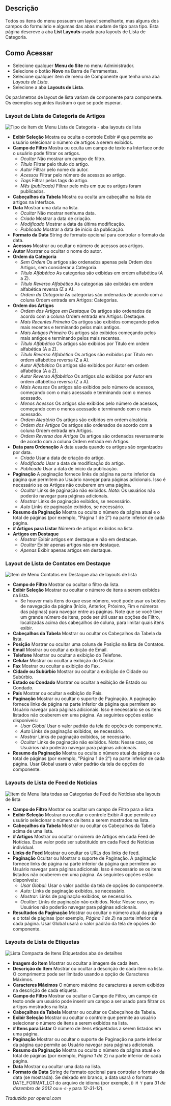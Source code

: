 <!-- Filename: Help6.x:Menu_Item_List_Layouts  / Display title: Layouts de Lista de Itens de Menu -->

## Descrição

Todos os itens do menu possuem um layout semelhante, mas alguns dos campos do formulário e algumas das abas mudam de tipo para tipo. Esta página descreve a aba **List Layouts** usada para layouts de Lista de Categoria.

## Como Acessar

* Selecione qualquer **Menu do Site** no menu Administrador.
* Selecione o botão **Novo** na Barra de Ferramentas.
* Selecione qualquer item de menu de Componente que tenha uma aba *Layouts de Lista*.
* Selecione a aba **Layouts de Lista**.

Os parâmetros de layout de lista variam de componente para componente. Os exemplos seguintes ilustram o que se pode esperar.

### Layout de Lista de Categoria de Artigos

![Tipo de Item do Menu Lista de Categoria - aba layouts de lista](../../../ptbr/images/menu-items/articles-category-list-list-layouts-tab.png)

- **Exibir Seleção** Mostra ou oculta o controle Exibir \# que permite ao usuário selecionar o número de artigos a serem exibidos.
- **Campo de Filtro** Mostra ou oculta um campo de texto na Interface onde o usuário pode filtrar os artigos.
  - *Ocultar* Não mostrar um campo de filtro.
  - *Título* Filtrar pelo título do artigo.
  - *Autor* Filtrar pelo nome do autor.
  - *Acessos* Filtrar pelo número de acessos ao artigo.
  - *Tags* Filtrar pelas tags do artigo.
  - *Mês (publicado)* Filtrar pelo mês em que os artigos foram publicados.
- **Cabeçalhos da Tabela** Mostra ou oculta um cabeçalho na lista de artigos na Interface.
- **Data** Mostrar uma data na lista.
  - *Ocultar* Não mostrar nenhuma data.
  - *Criado* Mostrar a data de criação.
  - *Modificado* Mostrar a data da última modificação.
  - *Publicado* Mostrar a data de início da publicação.
- **Formato da Data** String de formato opcional para controlar o formato da data.
- **Acessos** Mostrar ou ocultar o número de acessos aos artigos.
- **Autor** Mostrar ou ocultar o nome do autor.
- **Ordem da Categoria**
  - *Sem Ordem* Os artigos são ordenados apenas pela Ordem dos Artigos, sem considerar a Categoria.
  - *Título Alfabético* As categorias são exibidas em ordem alfabética (A a Z).
  - *Título Reverso Alfabético* As categorias são exibidas em ordem alfabética reversa (Z a A).
  - *Ordem da Categoria* As categorias são ordenadas de acordo com a coluna Ordem entrada em Artigos: Categorias.
- **Ordem dos Artigos**
  - *Ordem dos Artigos em Destaque* Os artigos são ordenados de acordo com a coluna Ordem entrada em Artigos: Destaque.
  - *Mais Recentes Primeiro* Os artigos são exibidos começando pelos mais recentes e terminando pelos mais antigos.
  - *Mais Antigos Primeiro* Os artigos são exibidos começando pelos mais antigos e terminando pelos mais recentes.
  - *Título Alfabético* Os artigos são exibidos por Título em ordem alfabética (A a Z).
  - *Título Reverso Alfabético* Os artigos são exibidos por Título em ordem alfabética reversa (Z a A).
  - *Autor Alfabético* Os artigos são exibidos por Autor em ordem alfabética (A a Z).
  - *Autor Reverso Alfabético* Os artigos são exibidos por Autor em ordem alfabética reversa (Z a A).
  - *Mais Acessos* Os artigos são exibidos pelo número de acessos, começando com o mais acessado e terminando com o menos acessado.
  - *Menos Acessos* Os artigos são exibidos pelo número de acessos, começando com o menos acessado e terminando com o mais acessado.
  - *Ordem Aleatória* Os artigos são exibidos em ordem aleatória.
  - *Ordem dos Artigos* Os artigos são ordenados de acordo com a coluna Ordem entrada em Artigos.
  - *Ordem Reversa dos Artigos* Os artigos são ordenados reversamente de acordo com a coluna Ordem entrada em Artigos.
- **Data para Ordenação** A data usada quando os artigos são organizados por data.
  - *Criado* Usar a data de criação do artigo.
  - *Modificado* Usar a data de modificação do artigo.
  - *Publicado* Usar a data de início da publicação.
- **Paginação** A paginação fornece links de página na parte inferior da página que permitem ao Usuário navegar para páginas adicionais. Isso é necessário se os Artigos não couberem em uma página.
  - *Ocultar* Links de paginação não exibidos. *Nota:* Os usuários não poderão navegar para páginas adicionais.
  - *Mostrar* Links de paginação exibidos, se necessário.
  - *Auto* Links de paginação exibidos, se necessário.
- **Resumo da Paginação** Mostra ou oculta o número da página atual e o total de páginas (por exemplo, "Página 1 de 2") na parte inferior de cada página.
- **\# Artigos para Listar** Número de artigos exibidos na lista.
- **Artigos em Destaque**
  - *Mostrar* Exibir artigos em destaque e não em destaque.
  - *Ocultar* Exibir apenas artigos não em destaque.
  - *Apenas* Exibir apenas artigos em destaque.

### Layout de Lista de Contatos em Destaque

![Item de Menu Contatos em Destaque aba de layouts de lista](../../../ptbr/images/menu-items/contacts-featured-contacts-list-layouts-tab.png)

- **Campo de Filtro** Mostrar ou ocultar o filtro da lista.
- **Exibir Seleção** Mostrar ou ocultar o número de itens a serem exibidos na lista.
  - Se houver mais itens do que esse número, você pode usar os botões de navegação da página (Início, Anterior, Próximo, Fim e números das páginas) para navegar entre as páginas. Note que se você tiver um grande número de itens, pode ser útil usar as opções de Filtro, localizadas acima dos cabeçalhos de coluna, para limitar quais itens exibir.
- **Cabeçalhos da Tabela** Mostrar ou ocultar os Cabeçalhos da Tabela da lista.
- **Posição** Mostrar ou ocultar uma coluna de Posição na lista de Contatos.
- **Email** Mostrar ou ocultar a exibição de Email.
- **Telefone** Mostrar ou ocultar a exibição do Telefone.
- **Celular** Mostrar ou ocultar a exibição do Celular.
- **Fax** Mostrar ou ocultar a exibição do Fax.
- **Cidade ou Subúrbio** Mostrar ou ocultar a exibição de Cidade ou Subúrbio.
- **Estado ou Condado** Mostrar ou ocultar a exibição de Estado ou Condado.
- **País** Mostrar ou ocultar a exibição do País.
- **Paginação** Mostrar ou ocultar o suporte de Paginação. A paginação fornece links de página na parte inferior da página que permitem ao Usuário navegar para páginas adicionais. Isso é necessário se os itens listados não couberem em uma página. As seguintes opções estão disponíveis:
  - *Usar Global* Usar o valor padrão da tela de opções do componente.
  - *Auto* Links de paginação exibidos, se necessário.
  - *Mostrar* Links de paginação exibidos, se necessário.
  - *Ocultar* Links de paginação não exibidos. Nota: Nesse caso, os Usuários não poderão navegar para páginas adicionais.
- **Resumo da Paginação** Mostra ou oculta o número atual da página e o total de páginas (por exemplo, "Página 1 de 2") na parte inferior de cada página. Usar Global usará o valor padrão da tela de opções do componente.

### Layouts de Lista de Feed de Notícias

![Item de Menu lista todas as Categorias de Feed de Notícias aba layouts de lista](../../../ptbr/images/menu-items/news-feeds-list-all-categories-tree-list-layouts-tab.png)

- **Campo de Filtro** Mostrar ou ocultar um campo de Filtro para a lista.
- **Exibir Seleção** Mostrar ou ocultar o controle Exibir \# que permite ao usuário selecionar o número de itens a serem mostrados na lista.
- **Cabeçalhos da Tabela** Mostrar ou ocultar os Cabeçalhos da Tabela acima de uma lista.
- **\# Artigos** Mostrar ou ocultar o número de Artigos em cada Feed de Notícias. Esse valor pode ser substituído em cada Feed de Notícias individual.
- **Links de Feed** Mostrar ou ocultar os URLs dos links de feed.
- **Paginação** Ocultar ou Mostrar o suporte de Paginação. A paginação fornece links de página na parte inferior da página que permitem ao Usuário navegar para páginas adicionais. Isso é necessário se os itens listados não couberem em uma página. As seguintes opções estão disponíveis:
  - *Usar Global:* Usar o valor padrão da tela de opções do componente.
  - *Auto:* Links de paginação exibidos, se necessário.
  - *Mostrar:* Links de paginação exibidos, se necessário.
  - *Ocultar:* Links de paginação não exibidos. Nota: Nesse caso, os Usuários não poderão navegar para páginas adicionais.
- **Resultados da Paginação** Mostrar ou ocultar o número atual da página e o total de páginas (por exemplo, *Página 1 de 2*) na parte inferior de cada página. Usar Global usará o valor padrão da tela de opções do componente.

### Layouts de Lista de Etiquetas

![Lista Compacta de Itens Etiquetados aba de detalhes](../../../ptbr/images/menu-items/tags-compact-list-of-tagged-items-list-layouts-tab.png)

- **Imagem do Item** Mostrar ou ocultar a imagem de cada item.
- **Descrição do Item** Mostrar ou ocultar a descrição de cada item na lista. O comprimento pode ser limitado usando a opção de Caracteres Máximos.
- **Caracteres Máximos** O número máximo de caracteres a serem exibidos na descrição de cada etiqueta.
- **Campo de Filtro** Mostrar ou ocultar o Campo de Filtro, um campo de texto onde um usuário pode inserir um campo a ser usado para filtrar os artigos mostrados na lista.
- **Cabeçalhos da Tabela** Mostrar ou ocultar os Cabeçalhos da Tabela.
- **Exibir Seleção** Mostrar ou ocultar o controle que permite ao usuário selecionar o número de itens a serem exibidos na lista.
- **\# Itens para Listar** O número de itens etiquetados a serem listados em uma página.
- **Paginação** Mostrar ou ocultar o suporte de Paginação na parte inferior da página que permite ao Usuário navegar para páginas adicionais.
- **Resumo da Paginação** Mostra ou oculta o número da página atual e o total de páginas (por exemplo, *Página 1 de 2*) na parte inferior de cada página.
- **Data** Mostrar ou ocultar uma data na lista.
- **Formato da Data** String de formato opcional para controlar o formato da data (se mostrada). Se deixado em branco, a data usará o formato DATE_FORMAT_LC1 do arquivo de idioma (por exemplo, `D M Y` para *31 de dezembro de 2012* ou `m-d-y` para *12-31-12*).

*Traduzido por openai.com*

